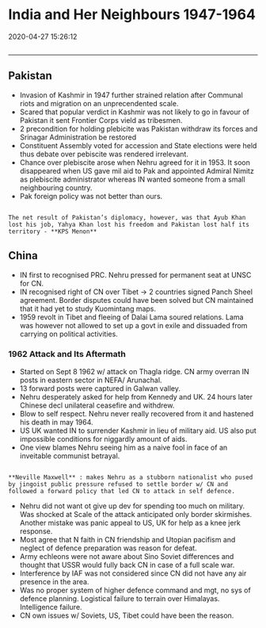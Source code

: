 # India and Her Neighbours 1947-1964

2020-04-27 15:26:12

```toc
```

---

## Pakistan

- Invasion of Kashmir in 1947 further strained relation after Communal riots and migration on an unprecendented scale.
- Scared that popular verdict in Kashmir was not likely to go in favour of Pakistan it sent Frontier Corps vield as tribesmen.
- 2 precondition for holding plebicite was Pakistan withdraw its forces and Srinagar Administration be restored
- Constituent Assembly voted for accession and State elections were held thus debate over pebiscite was rendered irrelevant.
- Chance over plebiscite arose when Nehru agreed for it in 1953. It soon disappeared when US gave mil aid to Pak and appointed Admiral Nimitz as plebiscite administrator whereas IN wanted someone from a small neighbouring country.
- Pak foreign policy was not better than ours.

```ad-Views

The net result of Pakistan’s diplomacy, however, was that Ayub Khan lost his job, Yahya Khan lost his freedom and Pakistan lost half its territory - **KPS Menon**

```

## China

- IN first to recognised PRC. Nehru pressed for permanent seat at UNSC for CN.
- IN recognised right of CN over Tibet -> 2 countries signed Panch Sheel agreement. Border disputes could have been solved but CN maintained that it had yet to study Kuomintang maps.
- 1959 revolt in Tibet and fleeing of Dalai Lama soured relations. Lama was however not allowed to set up a govt in exile and dissuaded from carrying on political activities.

### 1962 Attack and Its Aftermath

- Started on Sept 8 1962 w/ attack on Thagla ridge. CN army overran IN posts in eastern sector in NEFA/ Arunachal.
- 13 forward posts were captured in Galwan valley.
- Nehru desperately asked for help from Kennedy and UK. 24 hours later Chinese decl unilateral ceasefire and withdrew.
- Blow to self respect. Nehru never really recovered from it and hastened his death in may 1964.
- US UK wanted IN to surrender Kashmir in lieu of military aid. US also put impossible conditions for niggardly amount of aids.
- One view blames Nehru seeing him as a naive fool in face of an inveitable communist betrayal.

```ad-Views

**Neville Maxwell** : makes Nehru as a stubborn nationalist who pused by jingoist public pressure refused to settle border w/ CN and followed a forward policy that led CN to attack in self defence.

```

- Nehru did not want ot give up dev for spending too much on military. Was shocked at Scale of the attack anticipated only border skirmishes. Another mistake was panic appeal to US, UK for help as a knee jerk response.
- Most agree that N faith in CN friendship and Utopian pacifism and neglect of defence preparation was reason for defeat.
- Army echleons were not aware about Sino Soviet differences and thought that USSR would fully back CN in case of a full scale war.
- Interference by IAF was not considered since CN did not have any air presence in the area.
- Was no proper system of higher defence command and mgt, no sys of defence planning. Logistical failure to terrain over Himalayas. Intelligence failure.
- CN own issues w/ Soviets, US, Tibet could have been the reason.
